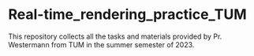 # Real-time_rendering_practice_TUM
This repository collects all the tasks and materials provided by Pr. Westermann from TUM in the summer semester of 2023. 

